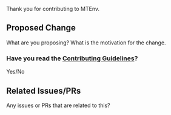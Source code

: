 Thank you for contributing to MTEnv.

## Proposed Change

What are you proposing? What is the motivation for the change.

### Have you read the [Contributing Guidelines](https://github.com/facebookresearch/mtenv/blob/main/.github/CONTRIBUTING.md)?

Yes/No

## Related Issues/PRs

Any issues or PRs that are related to this?